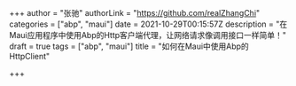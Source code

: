 +++
author = "张驰"
authorLink = "https://github.com/realZhangChi"
categories = ["abp", "maui"]
date = 2021-10-29T00:15:57Z
description = "在Maui应用程序中使用Abp的Http客户端代理，让网络请求像调用接口一样简单！"
draft = true
tags = ["abp", "maui"]
title = "如何在Maui中使用Abp的HttpClient"

+++
